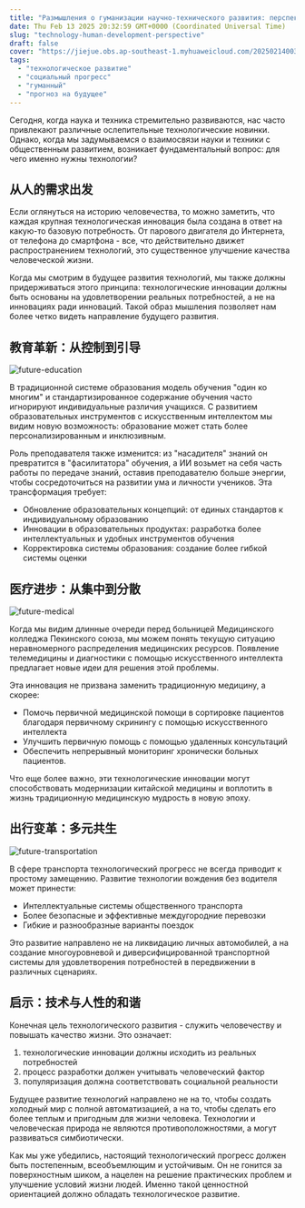 ```yaml
---
title: "Размышления о гуманизации научно-технического развития: перспективы будущего с точки зрения потребностей"
date: Thu Feb 13 2025 20:32:59 GMT+0000 (Coordinated Universal Time)
slug: "technology-human-development-perspective"
draft: false
cover: "https://jiejue.obs.ap-southeast-1.myhuaweicloud.com/20250214003913698.webp"
tags:
  - "технологическое развитие"
  - "социальный прогресс"
  - "гуманный"
  - "прогноз на будущее"
---
```


Сегодня, когда наука и техника стремительно развиваются, нас часто привлекают различные ослепительные технологические новинки. Однако, когда мы задумываемся о взаимосвязи науки и техники с общественным развитием, возникает фундаментальный вопрос: для чего именно нужны технологии?

<!--more-->

## 从人的需求出发

Если оглянуться на историю человечества, то можно заметить, что каждая крупная технологическая инновация была создана в ответ на какую-то базовую потребность. От парового двигателя до Интернета, от телефона до смартфона - все, что действительно движет распространением технологий, это существенное улучшение качества человеческой жизни.

Когда мы смотрим в будущее развития технологий, мы также должны придерживаться этого принципа: технологические инновации должны быть основаны на удовлетворении реальных потребностей, а не на инновациях ради инноваций. Такой образ мышления позволяет нам более четко видеть направление будущего развития.

## 教育革新：从控制到引导

![future-education](https://jiejue.obs.ap-southeast-1.myhuaweicloud.com/20250214004309180.webp)

В традиционной системе образования модель обучения "один ко многим" и стандартизированное содержание обучения часто игнорируют индивидуальные различия учащихся. С развитием образовательных инструментов с искусственным интеллектом мы видим новую возможность: образование может стать более персонализированным и инклюзивным.

Роль преподавателя также изменится: из "насадителя" знаний он превратится в "фасилитатора" обучения, а ИИ возьмет на себя часть работы по передаче знаний, оставив преподавателю больше энергии, чтобы сосредоточиться на развитии ума и личности учеников. Эта трансформация требует:

- Обновление образовательных концепций: от единых стандартов к индивидуальному образованию
- Инновации в образовательных продуктах: разработка более интеллектуальных и удобных инструментов обучения
- Корректировка системы образования: создание более гибкой системы оценки

## 医疗进步：从集中到分散

![future-medical](https://jiejue.obs.ap-southeast-1.myhuaweicloud.com/20250214004112194.webp)

Когда мы видим длинные очереди перед больницей Медицинского колледжа Пекинского союза, мы можем понять текущую ситуацию неравномерного распределения медицинских ресурсов. Появление телемедицины и диагностики с помощью искусственного интеллекта предлагает новые идеи для решения этой проблемы.

Эта инновация не призвана заменить традиционную медицину, а скорее:
- Помочь первичной медицинской помощи в сортировке пациентов благодаря первичному скринингу с помощью искусственного интеллекта
- Улучшить первичную помощь с помощью удаленных консультаций
- Обеспечить непрерывный мониторинг хронически больных пациентов.

Что еще более важно, эти технологические инновации могут способствовать модернизации китайской медицины и воплотить в жизнь традиционную медицинскую мудрость в новую эпоху.

## 出行变革：多元共生

![future-transportation](https://jiejue.obs.ap-southeast-1.myhuaweicloud.com/20250214004551788.webp)

В сфере транспорта технологический прогресс не всегда приводит к простому замещению. Развитие технологии вождения без водителя может принести:
- Интеллектуальные системы общественного транспорта
- Более безопасные и эффективные междугородние перевозки
- Гибкие и разнообразные варианты поездок

Это развитие направлено не на ликвидацию личных автомобилей, а на создание многоуровневой и диверсифицированной транспортной системы для удовлетворения потребностей в передвижении в различных сценариях.

## 启示：技术与人性的和谐

Конечная цель технологического развития - служить человечеству и повышать качество жизни. Это означает:

1. технологические инновации должны исходить из реальных потребностей
2. процесс разработки должен учитывать человеческий фактор
3. популяризация должна соответствовать социальной реальности

Будущее развитие технологий направлено не на то, чтобы создать холодный мир с полной автоматизацией, а на то, чтобы сделать его более теплым и пригодным для жизни человека. Технологии и человеческая природа не являются противоположностями, а могут развиваться симбиотически.

Как мы уже убедились, настоящий технологический прогресс должен быть постепенным, всеобъемлющим и устойчивым. Он не гонится за поверхностным шиком, а нацелен на решение практических проблем и улучшение условий жизни людей. Именно такой ценностной ориентацией должно обладать технологическое развитие.